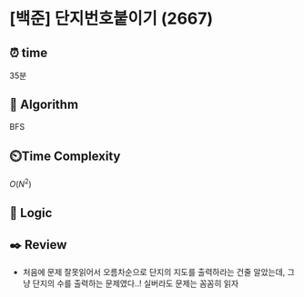 # [백준] 단지번호붙이기 (2667)

## ⏰  **time**
35분

## :pushpin: **Algorithm**

BFS

## ⏲️**Time Complexity**

$O(N^2)$

## :round_pushpin: **Logic**


## :black_nib: **Review**
- 처음에 문제 잘못읽어서 오름차순으로 단지의 지도를 출력하라는 건줄 알았는데, 그냥 단지의 수를 출력하는 문제였다..! 실버라도 문제는 꼼꼼히 읽자
